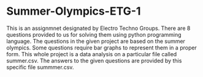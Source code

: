 # Summer-Olympics-ETG-1

This is an assignmnet designated by Electro Techno Groups.
There are 8 questions provided to us for solving them using python programming language.
The questions in the given project are based on the summer olympics.
Some questions require bar graphs to represent them in a proper form.
This whole project is a data analysis on a particular file called summer.csv.
The answers to the given questions are provided by this specific file summmer.csv.
